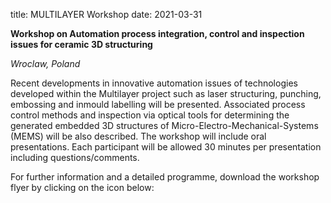 title: MULTILAYER Workshop
date: 2021-03-31

<!--break-->
**Workshop on Automation process integration, control and inspection issues for ceramic 3D structuring**  

*Wroclaw, Poland*  
   
Recent developments in innovative automation issues of technologies developed within the Multilayer project such as laser structuring, punching, embossing and inmould labelling will be presented. Associated process control methods and inspection via optical tools for determining the generated embedded 3D structures of Micro-Electro-Mechanical-Systems (MEMS) will be also described. The workshop will include oral presentations. Each participant will be allowed 30 minutes per presentation including questions/comments.

For further information and a detailed programme, download the workshop flyer by clicking on the icon below: